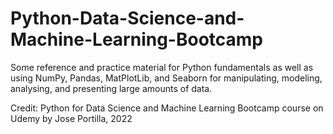 # Python-Data-Science-and-Machine-Learning-Bootcamp
Some reference and practice material for Python fundamentals as well as using NumPy, Pandas, MatPlotLib, and Seaborn for manipulating, modeling, analysing, and presenting large amounts of data.

Credit: 
Python for Data Science and Machine Learning Bootcamp course on Udemy by Jose Portilla, 2022
